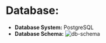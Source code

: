 # Database:
- **Database System:** PostgreSQL
- **Database Schema:**
  ![db-schema](https://firebasestorage.googleapis.com/v0/b/restaurant-ordering-syst-2b90a.appspot.com/o/DB%20Restaurant%20Ordering%20Diagram%20New.png?alt=media&token=29a898b8-2cad-49ea-b60e-7186b73e38e3)
